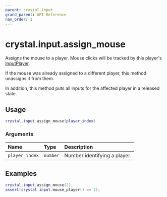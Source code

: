 ```yaml
---
parent: crystal.input
grand_parent: API Reference
nav_order: 1
---
```


# crystal.input.assign_mouse

Assigns the mouse to a player. Mouse clicks will be tracked by this player's [InputPlayer](input_player).

If the mouse was already assigned to a different player, this method unassigns it from them.

In addition, this method puts all inputs for the affected player in a released state.

## Usage

```lua
crystal.input.assign_mouse(player_index)
```

### Arguments

| Name           | Type     | Description                  |
| :------------- | :------- | :--------------------------- |
| `player_index` | `number` | Number identifying a player. |

## Examples

```lua
crystal.input.assign_mouse(2);
assert(crystal.input.mouse_player() == 2);
```
